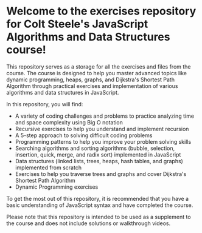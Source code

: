 # Welcome to the exercises repository for Colt Steele's JavaScript Algorithms and Data Structures course! 

This repository serves as a storage for all the exercises and files from the course. The course is designed to help you master advanced topics like dynamic programming, heaps, graphs, and Dijkstra's Shortest Path Algorithm through practical exercises and implementation of various algorithms and data structures in JavaScript. 

In this repository, you will find:
- A variety of coding challenges and problems to practice analyzing time and space complexity using Big O notation
- Recursive exercises to help you understand and implement recursion
- A 5-step approach to solving difficult coding problems
- Programming patterns to help you improve your problem solving skills
- Searching algorithms and sorting algorithms (bubble, selection, insertion, quick, merge, and radix sort) implemented in JavaScript
- Data structures (linked lists, trees, heaps, hash tables, and graphs) implemented from scratch
- Exercises to help you traverse trees and graphs and cover Dijkstra's Shortest Path Algorithm
- Dynamic Programming exercises

To get the most out of this repository, it is recommended that you have a basic understanding of JavaScript syntax and have completed the course.

Please note that this repository is intended to be used as a supplement to the course and does not include solutions or walkthrough videos.

